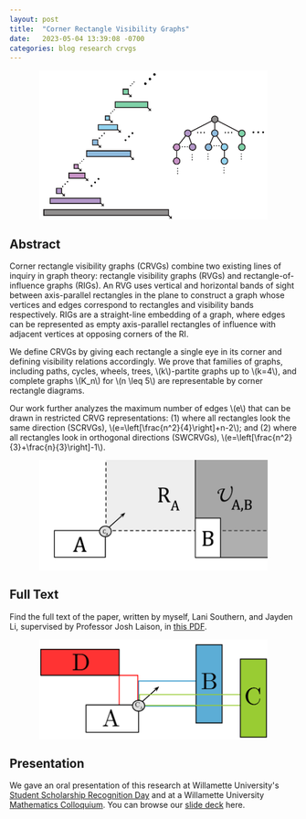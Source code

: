 ```yaml
---
layout: post
title:  "Corner Rectangle Visibility Graphs"
date:   2023-05-04 13:39:08 -0700
categories: blog research crvgs
---
```


<style>
	img {
	  display: block;
	  margin-left: auto;
	  margin-right: auto;
	  width: 400px;
	}
</style>

![A diagram showing a graph and corner rectangle visibility representation](/blog/images/scrvg-tree.png "A tree and its SCRVG representation")

## Abstract

Corner rectangle visibility graphs (CRVGs) combine two existing lines of inquiry in graph theory: rectangle visibility graphs (RVGs) and rectangle-of-influence graphs (RIGs). An RVG uses vertical and horizontal bands of sight between axis-parallel rectangles in the plane to construct a graph whose vertices and edges correspond to rectangles and visibility bands respectively. RIGs are a straight-line embedding of a graph, where edges can be represented as empty axis-parallel rectangles of influence with adjacent vertices at opposing corners of the RI.

We define CRVGs by giving each rectangle a single eye in its corner and defining visibility relations accordingly. We prove that families of graphs, including paths, cycles, wheels, trees, \\(k\\)-partite graphs up to \\(k=4\\), and complete graphs \\(K_n\\) for \\(n \\leq 5\\) are representable by corner rectangle diagrams.

Our work further analyzes the maximum number of edges \\(e\\) that can be drawn in restricted CRVG representations: (1) where all rectangles look the same direction (SCRVGs), \\(e=\\left[\\frac{n^2}{4}\\right]+n-2\\); and (2) where all rectangles look in orthogonal directions (SWCRVGs), \\(e=\\left[\\frac{n^2}{3}+\\frac{n}{3}\\right]-1\\).

![A diagram showing a corner rectangle and its visibility region](/blog/images/Definition-R_A-U_B-1.png "The definition of a corner rectangle and visibility region")

## Full Text

Find the full text of the paper, written by myself, Lani Southern, and Jayden Li,
supervised by Professor Josh Laison, in [this PDF](/blog/CRVGs-paper.pdf).

![A diagram showing corner rectangles and rectangles of influence](/blog/images/Defn-vis-rect-of-inf.png "Corner rectangle visibility is related to rectangles of influence")

## Presentation

We gave an oral presentation of this research at Willamette University's 
[Student Scholarship Recognition Day](https://willamette.edu/arts-sciences/additional-academic-opportunities/ssrd/schedule-2023/room10.html) 
and at a Willamette University [Mathematics Colloquium](https://willamette.edu/undergraduate/math/news/colloquia/index.html). 
You can browse our [slide deck](/blog/crvgs-ssrd.pdf) here.